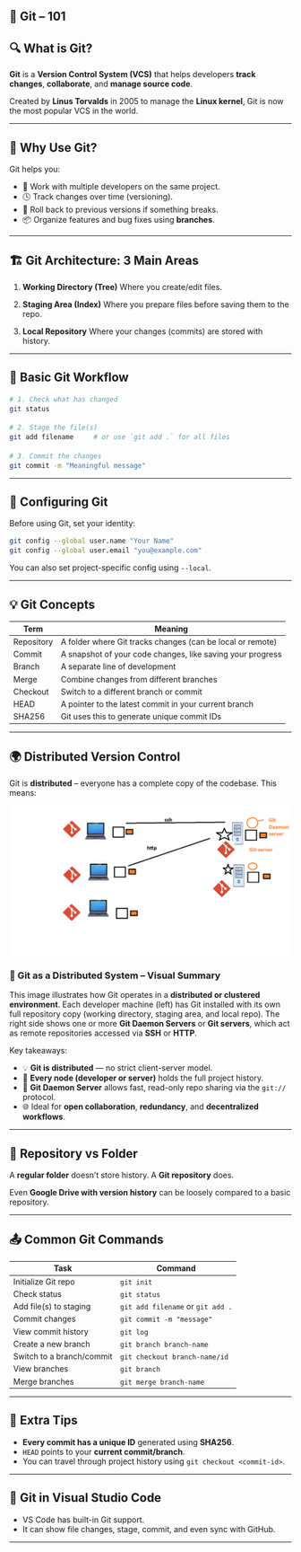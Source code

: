 ## 🧠 Git – 101

## 🔍 What is Git?

**Git** is a **Version Control System (VCS)** that helps developers **track changes**, **collaborate**, and **manage source code**.

Created by **Linus Torvalds** in 2005 to manage the **Linux kernel**, Git is now the most popular VCS in the world.

---

## 🧩 Why Use Git?

Git helps you:

* 👥 Work with multiple developers on the same project.
* 🕓 Track changes over time (versioning).
* 🔄 Roll back to previous versions if something breaks.
* 📦 Organize features and bug fixes using **branches**.

---

## 🏗️ Git Architecture: 3 Main Areas

1. **Working Directory (Tree)**
   Where you create/edit files.

2. **Staging Area (Index)**
   Where you prepare files before saving them to the repo.

3. **Local Repository**
   Where your changes (commits) are stored with history.

---

## 🔁 Basic Git Workflow

```bash
# 1. Check what has changed
git status

# 2. Stage the file(s)
git add filename     # or use `git add .` for all files

# 3. Commit the changes
git commit -m "Meaningful message"
```
---

## 🧾 Configuring Git

Before using Git, set your identity:

```bash
git config --global user.name "Your Name"
git config --global user.email "you@example.com"
```

You can also set project-specific config using `--local`.

---

## 💡 Git Concepts

| Term       | Meaning                                                    |
| ---------- | ---------------------------------------------------------- |
| Repository | A folder where Git tracks changes (can be local or remote) |
| Commit     | A snapshot of your code changes, like saving your progress |
| Branch     | A separate line of development                             |
| Merge      | Combine changes from different branches                    |
| Checkout   | Switch to a different branch or commit                     |
| HEAD       | A pointer to the latest commit in your current branch      |
| SHA256     | Git uses this to generate unique commit IDs                |

---

## 🌍 Distributed Version Control

Git is **distributed** – everyone has a complete copy of the codebase.
This means:

![Git Distributed Model](assets/01_distributed.png)

### 🧠 Git as a Distributed System – Visual Summary

This image illustrates how Git operates in a **distributed or clustered environment**.
Each developer machine (left) has Git installed with its own full repository copy (working directory, staging area, and local repo).
The right side shows one or more **Git Daemon Servers** or **Git servers**, which act as remote repositories accessed via **SSH** or **HTTP**.

Key takeaways:

* 💡 **Git is distributed** — no strict client-server model.
* 🔁 **Every node (developer or server)** holds the full project history.
* 🚀 **Git Daemon Server** allows fast, read-only repo sharing via the `git://` protocol.
* 🌐 Ideal for **open collaboration**, **redundancy**, and **decentralized workflows**.

---

## 📂 Repository vs Folder

A **regular folder** doesn’t store history.
A **Git repository** does.

Even **Google Drive with version history** can be loosely compared to a basic repository.

---

## 📤 Common Git Commands

| Task                      | Command                           |
| ------------------------- | --------------------------------- |
| Initialize Git repo       | `git init`                        |
| Check status              | `git status`                      |
| Add file(s) to staging    | `git add filename` or `git add .` |
| Commit changes            | `git commit -m "message"`         |
| View commit history       | `git log`                         |
| Create a new branch       | `git branch branch-name`          |
| Switch to a branch/commit | `git checkout branch-name/id`     |
| View branches             | `git branch`                      |
| Merge branches            | `git merge branch-name`           |

---

## 🧠 Extra Tips

* **Every commit has a unique ID** generated using **SHA256**.
* `HEAD` points to your **current commit/branch**.
* You can travel through project history using `git checkout <commit-id>`.

---

## 🔄 Git in Visual Studio Code

* VS Code has built-in Git support.
* It can show file changes, stage, commit, and even sync with GitHub.


---

